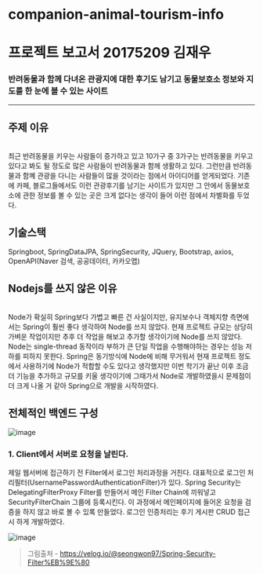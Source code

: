 # companion-animal-tourism-info

# 프로젝트 보고서 20175209 김재우

<h3>반려동물과 함께 다녀온 관광지에 대한 후기도 남기고 동물보호소 정보와 지도를 한 눈에 볼 수 있는 사이트</h3>
<hr>

<h2>주제 이유</h2>
<br>
 최근 반려동물을 키우는 사람들이 증가하고 있고 10가구 중 3가구는 반려동물을 키우고 있다고 봐도 될 정도로 많은 사람들이 반려동물과 함께 생활하고 있다. 그런만큼 반려동물과 함꼐 관광을 다니는 사람들이 많을 것이라는 점에서 아이디어를 얻게되었다. 기존에 카페, 블로그들에서도 이런 관광후기를 남기는 사이트가 있지만 그 안에서 동물보호소에 관한 정보를 볼 수 있는 곳은 크게 없다는 생각이 들어 이런 점에서 차별화를 두었다. 

<h2>기술스택</h2>
  Springboot, SpringDataJPA, SpringSecurity, JQuery, Bootstrap, axios, OpenAPI(Naver 검색, 공공데이터, 카카오맵) 
  
<h2>Nodejs를 쓰지 않은 이유</h2> 
<br>
Node가 확실히 Spring보다 가볍고 빠른 건 사실이지만, 유지보수나 객체지향 측면에서는 Spring이 훨씬 좋다 생각하여 Node를 쓰지 않았다. 현재 프로젝트 규모는 상당히 가벼운 작업이지만 추후 더 작업을 해보고 추가할 생각이기에 Node를 쓰지 않았다. Node는 single-thread 동작이라 부하가 큰 단일 작업을 수행해야하는 경우는 성능 저하를 피하지 못한다. Spring은 동기방식에 Node에 비해 무거워서 현재 프로젝트 정도에서 사용하기에 Node가 적합할 수도 있다고 생각했지만 이번 학기가 끝난 이후 조금 더 기능을 추가하고 규모를 키울 생각이기에 그때가서 Node로 개발하였을시 문제점이 더 크게 나올 거 같아 Spring으로 개발을 시작하였다.

<h2>전체적인 백엔드 구성</h2>

![image](https://user-images.githubusercontent.com/79129475/206648243-c7202909-00a9-4259-8975-fe1006852114.png)
<h3>1. Client에서 서버로 요청을 날린다.</h3>
제일 웹서버에 접근하기 전 Filter에서 로그인 처리과정을 거친다. 대표적으로 로그인 처리필터(UsernamePasswordAuthenticationFilter)가 있다. Spring Security는 DelegatingFilterProxy Filter를 만들어서 메인 Filter Chain에 끼워넣고 SecurityFilterChain 그룹에 등록시킨다. 이 과정에서 메인페이지에 들어온 요청을 검증을 하지 않고 바로 볼 수 있록 만들었다. 로그인 인증처리는 후기 게시판 CRUD 접근시 하게 개발하였다.

![image](https://user-images.githubusercontent.com/79129475/206649487-aebd304c-8b32-46c3-ac2f-52b2c949963f.png)

 > 그림출처 - https://velog.io/@seongwon97/Spring-Security-Filter%EB%9E%80

